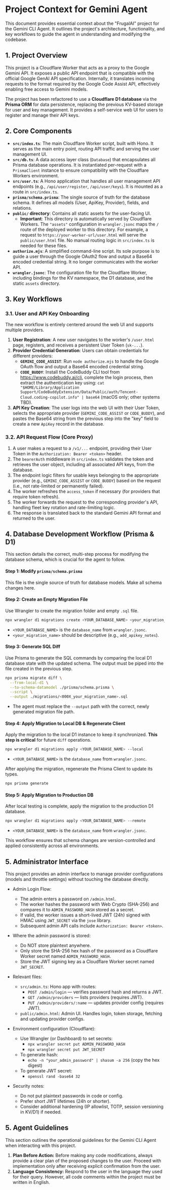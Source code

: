 # Project Context for Gemini Agent

This document provides essential context about the "FrugalAI" project for the Gemini CLI Agent. It outlines the project's architecture, functionality, and key workflows to guide the agent in understanding and modifying the codebase.

## 1. Project Overview

This project is a Cloudflare Worker that acts as a proxy to the Google Gemini API. It exposes a public API endpoint that is compatible with the official Google GenAI API specification. Internally, it translates incoming requests to the format required by the Google Code Assist API, effectively enabling free access to Gemini models.

The project has been refactored to use a **Cloudflare D1 database** via the **Prisma ORM** for data persistence, replacing the previous KV-based storage for user and key management. It provides a self-service web UI for users to register and manage their API keys.

## 2. Core Components

-   **`src/index.ts`**: The main Cloudflare Worker script, built with Hono. It serves as the main entry point, routing API traffic and serving the user management UI.
-   **`src/db.ts`**: A data access layer class (`Database`) that encapsulates all Prisma database operations. It is instantiated per-request with a `PrismaClient` instance to ensure compatibility with the Cloudflare Workers environment.
-   **`src/user.ts`**: A Hono application that handles all user management API endpoints (e.g., `/api/user/register`, `/api/user/keys`). It is mounted as a route in `src/index.ts`.
-   **`prisma/schema.prisma`**: The single source of truth for the database schema. It defines all models (User, ApiKey, Provider), fields, and relations.
-   **`public/` directory**: Contains all static assets for the user-facing UI.
    -   **Important**: This directory is automatically served by Cloudflare Workers. The `"assets"` configuration in `wrangler.jsonc` maps the `/` route of the deployed worker to this directory. For example, a request to `https://your-worker-url/user.html` will serve the `public/user.html` file. No manual routing logic in `src/index.ts` is needed for these files.
-   **`authorize.mjs`**: A simplified command-line script. Its sole purpose is to guide a user through the Google OAuth2 flow and output a Base64 encoded credential string. It no longer communicates with the worker API.
-   **`wrangler.jsonc`**: The configuration file for the Cloudflare Worker, including bindings for the KV namespace, the D1 database, and the static `assets` directory.

## 3. Key Workflows

### 3.1. User and API Key Onboarding

The new workflow is entirely centered around the web UI and supports multiple providers.

1.  **User Registration**: A new user navigates to the worker's `/user.html` page, registers, and receives a persistent User Token (`sk-...`).
2.  **Provider Credential Generation**: Users can obtain credentials for different providers:
    -   **`GEMINI_CODE_ASSIST`**: Run `node authorize.mjs` to handle the Google OAuth flow and output a Base64 encoded credential string.
    -   **`CODE_BUDDY`**: Install the CodeBuddy CLI tool from https://www.codebuddy.ai/cli, complete the login process, then extract the authentication key using: `cat "$HOME/Library/Application Support/CodeBuddyExtension/Data/Public/auth/Tencent-Cloud.coding-copilot.info" | base64` (macOS only; other systems TBD).
3.  **API Key Creation**: The user logs into the web UI with their User Token, selects the appropriate provider (`GEMINI_CODE_ASSIST` or `CODE_BUDDY`), and pastes the Base64 string from the previous step into the "key" field to create a new `ApiKey` record in the database.

### 3.2. API Request Flow (Core Proxy)

1.  A user makes a request to a `/v1/...` endpoint, providing their User Token in the `Authorization: Bearer <token>` header.
2.  The `bearerAuth` middleware in `src/index.ts` validates the token and retrieves the user object, including all associated API keys, from the database.
3.  The endpoint logic filters for usable keys belonging to the appropriate provider (e.g., `GEMINI_CODE_ASSIST` or `CODE_BUDDY`) based on the request (i.e., not rate-limited or permanently failed).
4.  The worker refreshes the `access_token` if necessary (for providers that require token refresh).
5.  The worker forwards the request to the corresponding provider's API, handling fleet key rotation and rate-limiting logic.
6.  The response is translated back to the standard Gemini API format and returned to the user.

## 4. Database Development Workflow (Prisma & D1)

This section details the correct, multi-step process for modifying the database schema, which is crucial for the agent to follow.

#### Step 1: Modify `prisma/schema.prisma`

This file is the single source of truth for database models. Make all schema changes here.

#### Step 2: Create an Empty Migration File

Use Wrangler to create the migration folder and empty `.sql` file.

```bash
npx wrangler d1 migrations create <YOUR_DATABASE_NAME> <your_migration_name>
```
-   `<YOUR_DATABASE_NAME>` is the `database_name` from `wrangler.jsonc`.
-   `<your_migration_name>` should be descriptive (e.g., `add_apikey_notes`).

#### Step 3: Generate SQL Diff

Use Prisma to generate the SQL commands by comparing the local D1 database state with the updated schema. The output must be piped into the file created in the previous step.

```bash
npx prisma migrate diff \
  --from-local-d1 \
  --to-schema-datamodel ./prisma/schema.prisma \
  --script \
  --output ./migrations/<000X_your_migration_name>.sql
```
-   The agent must replace the `--output` path with the correct, newly generated migration file path.

#### Step 4: Apply Migration to Local DB & Regenerate Client

Apply the migration to the local D1 instance to keep it synchronized. **This step is critical** for future `diff` operations.

```bash
npx wrangler d1 migrations apply <YOUR_DATABASE_NAME> --local
```
-   `<YOUR_DATABASE_NAME>` is the `database_name` from `wrangler.jsonc`.

After applying the migration, regenerate the Prisma Client to update its types.

```bash
npx prisma generate
```

#### Step 5: Apply Migration to Production DB

After local testing is complete, apply the migration to the production D1 database.

```bash
npx wrangler d1 migrations apply <YOUR_DATABASE_NAME> --remote
```
-   `<YOUR_DATABASE_NAME>` is the `database_name` from `wrangler.jsonc`.

This workflow ensures that schema changes are version-controlled and applied consistently across all environments.

## 5. Administrator Interface

This project provides an admin interface to manage provider configurations (models and throttle settings) without touching the database directly.

- Admin Login Flow:
  - The admin enters a password on `/admin.html`.
  - The worker hashes the password with Web Crypto (SHA-256) and compares it to `ADMIN_PASSWORD_HASH` stored as a secret.
  - If valid, the worker issues a short-lived JWT (24h) signed with HMAC using `JWT_SECRET` via the `jose` library.
  - Subsequent admin API calls include `Authorization: Bearer <token>`.

- Where the admin password is stored:
  - Do NOT store plaintext anywhere.
  - Only store the SHA-256 hex hash of the password as a Cloudflare Worker secret named `ADMIN_PASSWORD_HASH`.
  - Store the JWT signing key as a Cloudflare Worker secret named `JWT_SECRET`.

- Relevant files:
  - `src/admin.ts`: Hono app with routes:
    - `POST /admin/login` — verifies password hash and returns a JWT.
    - `GET /admin/providers` — lists providers (requires JWT).
    - `PUT /admin/providers/:name` — updates provider config (requires JWT).
  - `public/admin.html`: Admin UI. Handles login, token storage, fetching and updating provider configs.

- Environment configuration (Cloudflare):
  - Use Wrangler (or Dashboard) to set secrets:
    - `npx wrangler secret put ADMIN_PASSWORD_HASH`
    - `npx wrangler secret put JWT_SECRET`
  - To generate hash:
    - `echo -n "your_admin_password" | shasum -a 256` (copy the hex digest)
  - To generate JWT secret:
    - `openssl rand -base64 32`

- Security notes:
  - Do not put plaintext passwords in code or config.
  - Prefer short JWT lifetimes (24h or shorter).
  - Consider additional hardening (IP allowlist, TOTP, session versioning in KV/D1) if needed.

## 5. Agent Guidelines

This section outlines the operational guidelines for the Gemini CLI Agent when interacting with this project.

1.  **Plan Before Action:** Before making any code modifications, always provide a clear plan of the proposed changes to the user. Proceed with implementation only after receiving explicit confirmation from the user.
2.  **Language Consistency:** Respond to the user in the language they used for their query. However, all code comments within the project must be written in English.
